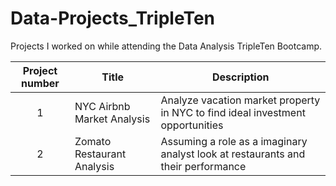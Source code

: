 # Data-Projects_TripleTen
Projects I worked on while attending the Data Analysis TripleTen Bootcamp.


| Project number | Title | Description |
| :-----------: | ----------- |----------- |
| 1 | NYC Airbnb Market Analysis | Analyze vacation market property in NYC to find ideal investment opportunities |
| 2 | Zomato Restaurant Analysis | Assuming a role as a imaginary analyst look at restaurants and their performance |


